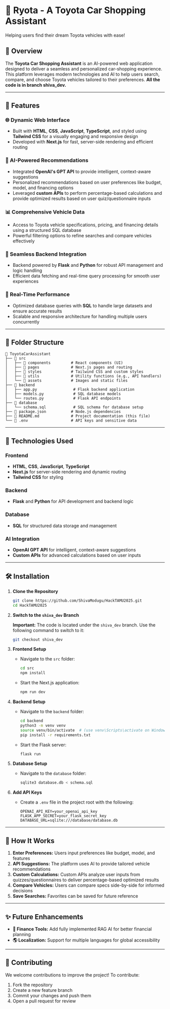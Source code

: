 # 🚗 Ryota - A Toyota Car Shopping Assistant

Helping users find their dream Toyota vehicles with ease!

## 🌟 Overview

The **Toyota Car Shopping Assistant** is an AI-powered web application designed to deliver a seamless and personalized car-shopping experience. This platform leverages modern technologies and AI to help users search, compare, and choose Toyota vehicles tailored to their preferences. **All the code is in branch shiva_dev.**

---

## 🔧 Features

### 🌐 Dynamic Web Interface
- Built with **HTML**, **CSS**, **JavaScript**, **TypeScript**, and styled using **Tailwind CSS** for a visually engaging and responsive design
- Developed with **Next.js** for fast, server-side rendering and efficient routing

### 🤖 AI-Powered Recommendations
- Integrated **OpenAI's GPT API** to provide intelligent, context-aware suggestions
- Personalized recommendations based on user preferences like budget, model, and financing options
- Leveraged **custom APIs** to perform percentage-based calculations and provide optimized results based on user quiz/questionnaire inputs

### 📊 Comprehensive Vehicle Data
- Access to Toyota vehicle specifications, pricing, and financing details using a structured SQL database
- Powerful filtering options to refine searches and compare vehicles effectively

### 🔗 Seamless Backend Integration
- Backend powered by **Flask** and **Python** for robust API management and logic handling
- Efficient data fetching and real-time query processing for smooth user experiences

### 🚀 Real-Time Performance
- Optimized database queries with **SQL** to handle large datasets and ensure accurate results
- Scalable and responsive architecture for handling multiple users concurrently

---

## 📂 Folder Structure

```
📁 ToyotaCarAssistant
├── 📂 src
│   ├── 📂 components         # React components (UI)
│   ├── 📂 pages              # Next.js pages and routing
│   ├── 📂 styles             # Tailwind CSS and custom styles
│   ├── 📂 utils              # Utility functions (e.g., API handlers)
│   └── 📂 assets             # Images and static files
├── 📂 backend
│   ├── app.py                # Flask backend application
│   ├── models.py             # SQL database models
│   └── routes.py             # Flask API endpoints
├── 📂 database
│   └── schema.sql            # SQL schema for database setup
├── 📜 package.json           # Node.js dependencies
├── 📜 README.md              # Project documentation (this file)
└── 📜 .env                   # API keys and sensitive data
```

---

## 🚀 Technologies Used

### Frontend
- **HTML**, **CSS**, **JavaScript**, **TypeScript**
- **Next.js** for server-side rendering and dynamic routing
- **Tailwind CSS** for styling

### Backend
- **Flask** and **Python** for API development and backend logic

### Database
- **SQL** for structured data storage and management

### AI Integration
- **OpenAI GPT API** for intelligent, context-aware suggestions
- **Custom APIs** for advanced calculations based on user inputs

---

## 🛠️ Installation

1. **Clone the Repository**
   ```bash
   git clone https://github.com/ShivaModugu/HackTAMU2025.git
   cd HackTAMU2025
   ```

2. **Switch to the `shiva_dev` Branch**
   
   **Important:** The code is located under the `shiva_dev` branch. Use the following command to switch to it:
   ```bash
   git checkout shiva_dev
   ```

3. **Frontend Setup**
   - Navigate to the `src` folder:
     ```bash
     cd src
     npm install
     ```
   - Start the Next.js application:
     ```bash
     npm run dev
     ```

4. **Backend Setup**
   - Navigate to the `backend` folder:
     ```bash
     cd backend
     python3 -m venv venv
     source venv/bin/activate  # (use venv\Scripts\activate on Windows)
     pip install -r requirements.txt
     ```
   - Start the Flask server:
     ```bash
     flask run
     ```

5. **Database Setup**
   - Navigate to the `database` folder:
     ```bash
     sqlite3 database.db < schema.sql
     ```

6. **Add API Keys**
   - Create a `.env` file in the project root with the following:
     ```env
     OPENAI_API_KEY=your_openai_api_key
     FLASK_APP_SECRET=your_flask_secret_key
     DATABASE_URL=sqlite:///database/database.db
     ```

---

## 🎉 How It Works

1. **Enter Preferences:** Users input preferences like budget, model, and features
2. **API Suggestions:** The platform uses AI to provide tailored vehicle recommendations
3. **Custom Calculations:** Custom APIs analyze user inputs from quizzes/questionnaires to deliver percentage-based optimized results
4. **Compare Vehicles:** Users can compare specs side-by-side for informed decisions
5. **Save Searches:** Favorites can be saved for future reference

---

## ✨ Future Enhancements

- **🏦 Finance Tools:** Add fully implemented RAG AI for better financial planning
- **🌎 Localization:** Support for multiple languages for global accessibility

---

## 🤝 Contributing

We welcome contributions to improve the project! To contribute:

1. Fork the repository
2. Create a new feature branch
3. Commit your changes and push them
4. Open a pull request for review
